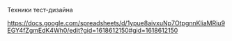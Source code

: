 Техники тест-дизайна

https://docs.google.com/spreadsheets/d/1ypue8aivxuNp7OtpgnnKliaMRiu9EGY4fZgmEdK4Wh0/edit?gid=1618612150#gid=1618612150
